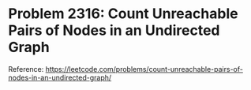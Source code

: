 # Problem 2316: Count Unreachable Pairs of Nodes in an Undirected Graph

Reference: https://leetcode.com/problems/count-unreachable-pairs-of-nodes-in-an-undirected-graph/